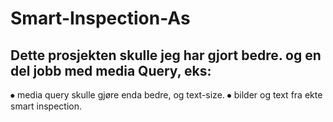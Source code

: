 # Smart-Inspection-As

Dette prosjekten skulle jeg har gjort bedre. og en del jobb med media Query, eks:
--------------------------

⦁	media query skulle gjøre enda bedre, og text-size. 
⦁	bilder og text fra ekte smart inspection. 
